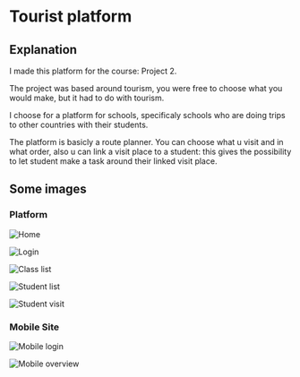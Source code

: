# Tourist platform
## Explanation

I made this platform for the course: Project 2.

The project was based around tourism, you were free to choose what you would make, but it had to do with tourism.

I choose for a platform for schools, specificaly schools who are doing trips to other countries with their students.

The platform is basicly a route planner. You can choose what u visit and in what order, also u can link a visit place to a student: this gives the possibility to let student make a task around their linked visit place.

## Some images

### Platform

![Home](http://image.prntscr.com/image/bcba6ffb142849ed863fcec0a3f5d517.png)

![Login](http://image.prntscr.com/image/f2273f51189f498391563361623897b8.png)

![Class list](http://image.prntscr.com/image/d01e4e6048754a0883f167a8ad943c7d.png)

![Student list](http://image.prntscr.com/image/d5abffb2a71646d88818c169bdf284f9.png)

![Student visit](http://image.prntscr.com/image/2b54f22baa974c79b681a98d49b75a32.png)

### Mobile Site

![Mobile login](http://image.prntscr.com/image/2a3d415ac13a433682621e6884175d8d.png)

![Mobile overview](http://image.prntscr.com/image/779e36b0b6fd4671bc366ab4c76f1350.png)
